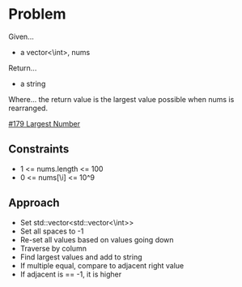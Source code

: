 
# Problem
Given...
- a vector<\int>, nums

Return...
- a string

Where...
the return value is the largest value possible when nums is rearranged.

[\#179 Largest Number](https://leetcode.com/problems/largest-number/description/?envType=daily-question&envId=2024-09-18)

## Constraints
- 1 <= nums.length <= 100
- 0 <= nums[\i] <= 10^9

## Approach
- Set std::vector<std::vector<\int>>
- Set all spaces to -1
- Re-set all values based on values going down
- Traverse by column
- Find largest values and add to string
- If multiple equal, compare to adjacent right value
- If adjacent is == -1, it is higher
